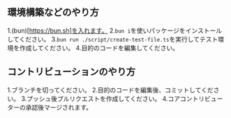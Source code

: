 ## 環境構築などのやり方
1.(bun)[https://bun.sh]を入れます。
2.`bun i`を使いパッケージをインストールしてください。
3.`bun run ./script/create-test-file.ts`を実行してテスト環境を作成してください。
4.目的のコードを編集してください。
## コントリビューションのやり方
1.ブランチを切ってください。
2.目的のコードを編集後、コミットしてください。
3.プッシュ後プルリクエストを作成してください。
4.コアコントリビューターの承認後マージされます。